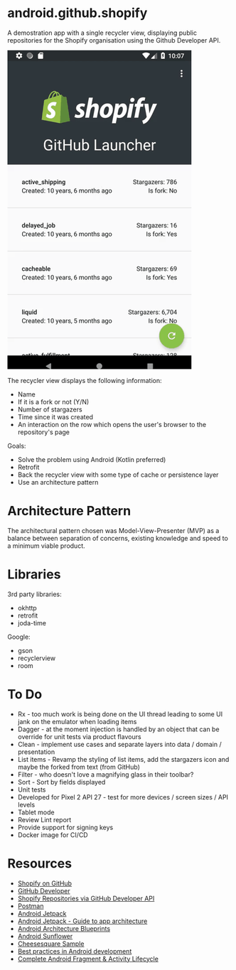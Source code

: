 # android.github.shopify

A demostration app with a single recycler view, displaying public repositories for the Shopify organisation using the Github Developer API.

![](intro.gif)

The recycler view displays the following information:

* Name
* If it is a fork or not (Y/N)
* Number of stargazers
* Time since it was created
* An interaction on the row which opens the user's browser to the repository's page

Goals:

* Solve the problem using Android (Kotlin preferred)
* Retrofit
* Back the recycler view with some type of cache or persistence layer
* Use an architecture pattern

# Architecture Pattern

The architectural pattern chosen was Model-View-Presenter (MVP) as a balance between separation of concerns, existing knowledge and speed to a minimum viable product.

# Libraries

3rd party libraries:

* okhttp
* retrofit
* joda-time

Google:

* gson
* recyclerview
* room

# To Do

* Rx - too much work is being done on the UI thread leading to some UI jank on the emulator when loading items
* Dagger - at the moment injection is handled by an object that can be override for unit tests via product flavours
* Clean - implement use cases and separate layers into data / domain / presentation
* List items - Revamp the styling of list items, add the stargazers icon and maybe the forked from text (from GitHub)
* Filter - who doesn't love a magnifying glass in their toolbar?
* Sort - Sort by fields displayed
* Unit tests
* Developed for Pixel 2 API 27 - test for more devices / screen sizes / API levels
* Tablet mode
* Review Lint report
* Provide support for signing keys
* Docker image for CI/CD

# Resources

* [Shopify on GitHub](https://github.com/Shopify)
* [GitHub Developer](https://developer.github.com)
* [Shopify Repositories via GitHub Developer API](https://api.github.com/orgs/shopify/repos)
* [Postman](https://www.getpostman.com/)
* [Android Jetpack](https://developer.android.com/jetpack/)
* [Android Jetpack - Guide to app architecture](https://developer.android.com/jetpack/docs/guide)
* [Android Architecture Blueprints](https://github.com/googlesamples/android-architecture)
* [Android Sunflower](https://github.com/googlesamples/android-sunflower)
* [Cheesesquare Sample](https://github.com/chrisbanes/cheesesquare)
* [Best practices in Android development](https://github.com/futurice/android-best-practices)
* [Complete Android Fragment & Activity Lifecycle](https://github.com/xxv/android-lifecycle)
